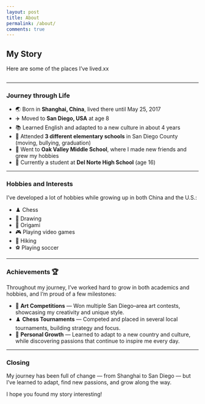```yaml
---
layout: post
title: About
permalink: /about/
comments: true
---
```



## My Story

Here are some of the places I’ve lived.xx


<style>
    .grid-container {
        display: grid;
        grid-template-columns: repeat(auto-fill, minmax(150px, 1fr));
        gap: 10px;
    }
    .grid-item {
        text-align: center;
    }
    .grid-item img {
        width: 100%;
        height: 100px;
        object-fit: contain;
    }
    .grid-item p {
        margin: 5px 0;
    }
</style>

<div class="grid-container" id="grid_container"></div>

<script>
    var container = document.getElementById("grid_container");
    var http_source = "https://upload.wikimedia.org/wikipedia/commons/";

    var living_in_the_world = [
        {"flag": "f/fa/Flag_of_the_People%27s_Republic_of_China.svg", "greeting": "你好", "description": "Shanghai, China — Birth to 2017"},
        {"flag": "a/a4/Flag_of_the_United_States.svg", "greeting": "Hello", "description": "San Diego, California — 2017 to present"},
    ];

    for (const location of living_in_the_world) {
        var gridItem = document.createElement("div");
        gridItem.className = "grid-item";
        var img = document.createElement("img");
        img.src = http_source + location.flag;
        img.alt = location.flag + " Flag";
        var description = document.createElement("p");
        description.textContent = location.description;
        var greeting = document.createElement("p");
        greeting.textContent = location.greeting;
        gridItem.appendChild(img);
        gridItem.appendChild(description);
        gridItem.appendChild(greeting);
        container.appendChild(gridItem);
    }
</script>

---

### Journey through Life

- 🌏 Born in **Shanghai, China**, lived there until May 25, 2017  
- ✈️ Moved to **San Diego, USA** at age 8  
- 📚 Learned English and adapted to a new culture in about 4 years  
- 🏫 Attended **3 different elementary schools** in San Diego County (moving, bullying, graduation)  
- 🏫 Went to **Oak Valley Middle School**, where I made new friends and grew my hobbies  
- 🏫 Currently a student at **Del Norte High School** (age 16)  

---

### Hobbies and Interests

I’ve developed a lot of hobbies while growing up in both China and the U.S.:

- ♟️ Chess  
- 🎨 Drawing  
- 🦢 Origami  
- 🎮 Playing video games  
- 🥾 Hiking  
- ⚽ Playing soccer  

---

### Achievements 🏆

Throughout my journey, I’ve worked hard to grow in both academics and hobbies, and I’m proud of a few milestones:

- 🎨 **Art Competitions** — Won multiple San Diego–area art contests, showcasing my creativity and unique style.  
- ♟️ **Chess Tournaments** — Competed and placed in several local tournaments, building strategy and focus.  
- 🌟 **Personal Growth** — Learned to adapt to a new country and culture, while discovering passions that continue to inspire me every day.  

---

### Closing

My journey has been full of change — from Shanghai to San Diego — but I’ve learned to adapt, find new passions, and grow along the way.  

I hope you found my story interesting!

